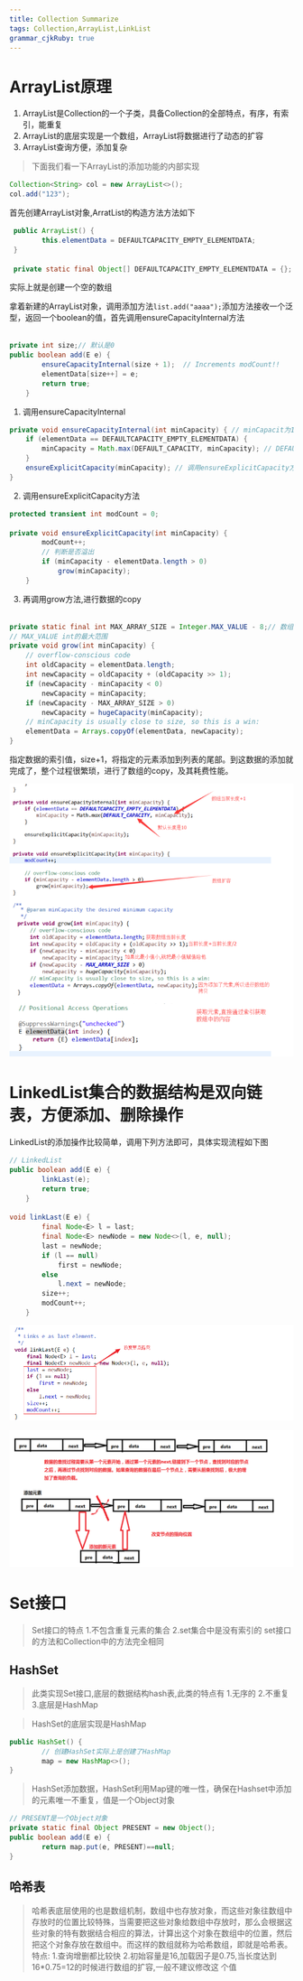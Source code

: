 ```yaml
---
title: Collection Summarize
tags: Collection,ArrayList,LinkList
grammar_cjkRuby: true
---
```


# ArrayList原理

1. ArrayList是Collection的一个子类，具备Collection的全部特点，有序，有索引，能重复
2. ArrayList的底层实现是一个数组，ArrayList将数据进行了动态的扩容
3. ArrayList查询方便，添加复杂

> 下面我们看一下ArrayList的添加功能的内部实现

``` java
Collection<String> col = new ArrayList<>();
col.add("123");
```

首先创建ArrayList对象,ArratList的构造方法方法如下

``` java
 public ArrayList() {
        this.elementData = DEFAULTCAPACITY_EMPTY_ELEMENTDATA;
 }
 
 private static final Object[] DEFAULTCAPACITY_EMPTY_ELEMENTDATA = {};
```
实际上就是创建一个空的数组

拿着新建的ArrayList对象，调用添加方法`list.add("aaaa");`添加方法接收一个泛型，返回一个boolean的值，首先调用ensureCapacityInternal方法

``` java

private int size;// 默认是0
public boolean add(E e) {
        ensureCapacityInternal(size + 1);  // Increments modCount!!
        elementData[size++] = e;
        return true;
    }
```


1. 调用ensureCapacityInternal

``` java
private void ensureCapacityInternal(int minCapacity) { // minCapacit为1
	if (elementData == DEFAULTCAPACITY_EMPTY_ELEMENTDATA) {
		minCapacity = Math.max(DEFAULT_CAPACITY, minCapacity); // DEFAULT_CAPACITY变量，默认为10
	}
	ensureExplicitCapacity(minCapacity); // 调用ensureExplicitCapacity方法
}
```

2. 调用ensureExplicitCapacity方法

``` java
protected transient int modCount = 0;

private void ensureExplicitCapacity(int minCapacity) {
        modCount++;
        // 判断是否溢出
        if (minCapacity - elementData.length > 0)
            grow(minCapacity);
    }
```
3. 再调用grow方法,进行数据的copy

``` java

private static final int MAX_ARRAY_SIZE = Integer.MAX_VALUE - 8;// 数组的最大容量
// MAX_VALUE int的最大范围
private void grow(int minCapacity) {
	// overflow-conscious code
	int oldCapacity = elementData.length;
	int newCapacity = oldCapacity + (oldCapacity >> 1);
	if (newCapacity - minCapacity < 0)
		newCapacity = minCapacity;
	if (newCapacity - MAX_ARRAY_SIZE > 0)
		newCapacity = hugeCapacity(minCapacity);
	// minCapacity is usually close to size, so this is a win:
	elementData = Arrays.copyOf(elementData, newCapacity);
}
```
指定数据的索引值，size+1，将指定的元素添加到列表的尾部。到这数据的添加就完成了，整个过程很繁琐，进行了数组的copy，及其耗费性能。

![enter description here][1]

# LinkedList集合的数据结构是双向链表，方便添加、删除操作
LinkedList的添加操作比较简单，调用下列方法即可，具体实现流程如下图
``` java
// LinkedList
public boolean add(E e) {
        linkLast(e);
        return true;
    }
	
void linkLast(E e) {
        final Node<E> l = last;
        final Node<E> newNode = new Node<>(l, e, null);
        last = newNode;
        if (l == null)
            first = newNode;
        else
            l.next = newNode;
        size++;
        modCount++;
    }
```
![enter description here][2]

![enter description here][3]

# Set接口

> Set接口的特点
1.不包含重复元素的集合
2.set集合中是没有索引的
set接口的方法和Collection中的方法完全相同

## HashSet

> 此类实现Set接口,底层的数据结构hash表,此类的特点有
1.无序的
2.不重复
3.底层是HashMap

> HashSet的底层实现是HashMap

``` java
public HashSet() {
		// 创建HashSet实际上是创建了HashMap
        map = new HashMap<>();
}
```
> HashSet添加数据，HashSet利用Map键的唯一性，确保在Hashset中添加的元素唯一不重复，值是一个Object对象

``` java
// PRESENT是一个Object对象
private static final Object PRESENT = new Object();
public boolean add(E e) {
        return map.put(e, PRESENT)==null;
}
```


## 哈希表

> 哈希表底层使用的也是数组机制，数组中也存放对象，而这些对象往数组中存放时的位置比较特殊，当需要把这些对象给数组中存放时，那么会根据这些对象的特有数据结合相应的算法，计算出这个对象在数组中的位置，然后把这个对象存放在数组中。而这样的数组就称为哈希数组，即就是哈希表。
特点:
1.查询增删都比较快
2.初始容量是16,加载因子是0.75,当长度达到
16*0.75=12的时候进行数组的扩容,一般不建议修改这
个值



  [1]: https://www.github.com/xiesen310/notes_Images/raw/master/images/1505737374188.jpg
  [2]: https://www.github.com/xiesen310/notes_Images/raw/master/images/1505737320906.jpg
  [3]: https://www.github.com/xiesen310/notes_Images/raw/master/images/1505738235303.jpg